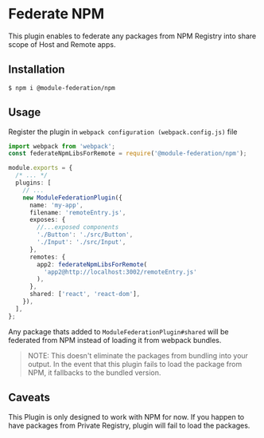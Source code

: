 # Federate NPM

This plugin enables to federate any packages from NPM Registry into share scope of Host and Remote apps.

## Installation

```
$ npm i @module-federation/npm
```

## Usage

Register the plugin in `webpack configuration (webpack.config.js)` file

```typescript
import webpack from 'webpack';
const federateNpmLibsForRemote = require('@module-federation/npm');

module.exports = {
  /* ... */
  plugins: [
    // ...
    new ModuleFederationPlugin({
      name: 'my-app',
      filename: 'remoteEntry.js',
      exposes: {
        //...exposed components
        './Button': './src/Button',
        './Input': './src/Input',
      },
      remotes: {
        app2: federateNpmLibsForRemote(
          'app2@http://localhost:3002/remoteEntry.js'
        ),
      },
      shared: ['react', 'react-dom'],
    }),
  ],
};
```

Any package thats added to `ModuleFederationPlugin#shared` will be federated from NPM instead of loading it from webpack bundles.

> NOTE: This doesn't eliminate the packages from bundling into your output. In the event that this plugin fails to load the package from NPM, it fallbacks to the bundled version.

## Caveats

This Plugin is only designed to work with NPM for now. If you happen to have packages from Private Registry, plugin will fail to load the packages.
